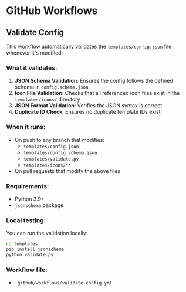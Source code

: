 # GitHub Workflows

## Validate Config

This workflow automatically validates the `templates/config.json` file whenever it's modified.

### What it validates:

1. **JSON Schema Validation**: Ensures the config follows the defined schema in `config.schema.json`
2. **Icon File Validation**: Checks that all referenced icon files exist in the `templates/icons/` directory
3. **JSON Format Validation**: Verifies the JSON syntax is correct
4. **Duplicate ID Check**: Ensures no duplicate template IDs exist

### When it runs:

- On push to any branch that modifies:
  - `templates/config.json`
  - `templates/config.schema.json`
  - `templates/validate.py`
  - `templates/icons/**`
- On pull requests that modify the above files

### Requirements:

- Python 3.9+
- `jsonschema` package

### Local testing:

You can run the validation locally:

```bash
cd templates
pip install jsonschema
python validate.py
```

### Workflow file:

- `.github/workflows/validate-config.yml` 